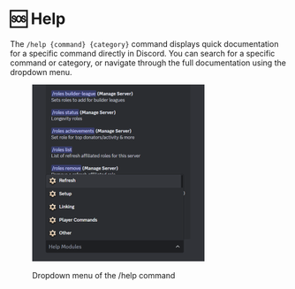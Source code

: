 # 🆘 Help

The `/help {command} {category}` command displays quick documentation for a specific command directly in Discord. You can search for a specific command or category, or navigate through the full documentation using the dropdown menu.

<figure><img src="../.gitbook/assets/image (110).png" alt="" width="312"><figcaption><p>Dropdown menu of the /help command</p></figcaption></figure>

